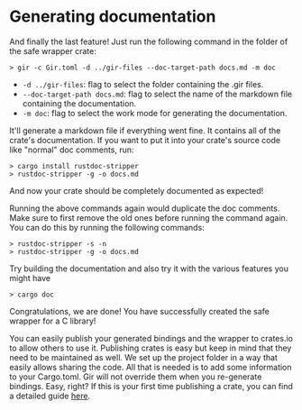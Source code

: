 # Generating documentation
And finally the last feature! Just run the following command in the folder of the safe wrapper crate:

```console
> gir -c Gir.toml -d ../gir-files --doc-target-path docs.md -m doc
```

* `-d ../gir-files`: flag to select the folder containing the .gir files.
* `--doc-target-path docs.md`: flag to select the name of the markdown file containing the documentation.
* `-m doc`: flag to select the work mode for generating the documentation.

It'll generate a markdown file if everything went fine. It contains all of the crate's documentation. If you want to put it into your crate's source code like "normal" doc comments, run:

```console
> cargo install rustdoc-stripper
> rustdoc-stripper -g -o docs.md
```

And now your crate should be completely documented as expected!

Running the above commands again would duplicate the doc comments. Make sure to first remove the old ones before running the command again. You can do this by running the following commands:

```console
> rustdoc-stripper -s -n
> rustdoc-stripper -g -o docs.md
```

Try building the documentation and also try it with the various features you might have

```console
> cargo doc
```

Congratulations, we are done! You have successfully created the safe wrapper for a C library!

You can easily publish your generated bindings and the wrapper to crates.io to allow others to use it. Publishing crates is easy but keep in mind that they need to be maintained as well. We set up the project folder in a way that easily allows sharing the code. All that is needed is to add some information to your Cargo.toml. Gir will not override them when you re-generate bindings. Easy, right? If this is your first time publishing a crate, you can find a detailed guide [here](https://doc.rust-lang.org/cargo/reference/publishing.html).